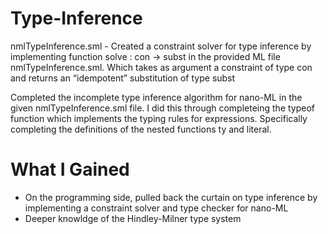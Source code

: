 # Type-Inference

nmlTypeInference.sml - 
Created a constraint solver for type inference by implementing function solve : con -> subst in the provided ML file nmlTypeInference.sml. Which takes as argument a constraint of type con and returns an “idempotent” substitution of type subst

Completed the incomplete type inference algorithm for nano-ML in the given nmlTypeInference.sml file. I did this through completeing the typeof function which implements the typing rules for expressions. Specifically completing the definitions of the nested functions ty and literal.


# What I Gained

* On the programming side, pulled back the curtain on type inference by implementing a constraint solver and type checker for nano-ML
* Deeper knowldge of the Hindley-Milner type system
